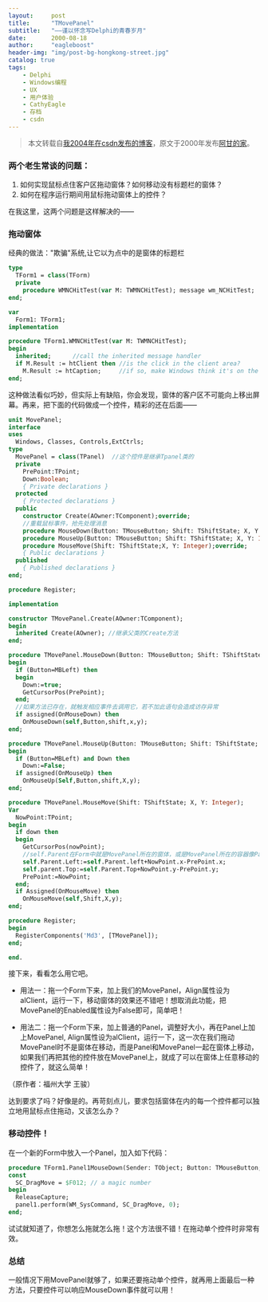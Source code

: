 ```yaml
---
layout:     post
title:      "TMovePanel"
subtitle:   "——谨以怀念写Delphi的青春岁月"
date:       2000-08-18
author:     "eagleboost"
header-img: "img/post-bg-hongkong-street.jpg"
catalog: true
tags:
    - Delphi
    - Windows编程
    - UX
    - 用户体验
    - CathyEagle
    - 存档
    - csdn
---
```


> 本文转载自[我2004年在csdn发布的博客](https://blog.csdn.net/CathyEagle/article/details/106228)，原文于2000年发布[阿甘的家](http://eagleboost.myrice.com/)。

### 两个老生常谈的问题：

1. 如何实现鼠标点住客户区拖动窗体？如何移动没有标题栏的窗体？
2. 如何在程序运行期间用鼠标拖动窗体上的控件？
  
在我这里，这两个问题是这样解决的——

### 拖动窗体

经典的做法："欺骗"系统,让它以为点中的是窗体的标题栏

```pascal
type
  TForm1 = class(TForm)
  private
    procedure WMNCHitTest(var M: TWMNCHitTest); message wm_NCHitTest; 
end; 

var
  Form1: TForm1; 
implementation 

procedure TForm1.WMNCHitTest(var M: TWMNCHitTest); 
begin
  inherited;      //call the inherited message handler
  if M.Result := htClient then //is the click in the client area?
    M.Result := htCaption;     //if so, make Windows think it's on the caption bar.
end;
```

这种做法看似巧妙，但实际上有缺陷，你会发现，窗体的客户区不可能向上移出屏幕。再来，把下面的代码做成一个控件，精彩的还在后面——

```pascal
unit MovePanel;
interface
uses
  Windows, Classes, Controls,ExtCtrls;
type
  MovePanel = class(TPanel)  //这个控件是继承Tpanel类的
  private
    PrePoint:TPoint;
    Down:Boolean;
    { Private declarations }
  protected
    { Protected declarations }
  public
    constructor Create(AOwner:TComponent);override;   
    //重载鼠标事件，抢先处理消息
    procedure MouseDown(Button: TMouseButton; Shift: TShiftState; X, Y: Integer);override;
    procedure MouseUp(Button: TMouseButton; Shift: TShiftState; X, Y: Integer);override;
    procedure MouseMove(Shift: TShiftState;X, Y: Integer);override;
    { Public declarations }
  published
    { Published declarations }
end;

procedure Register;

implementation

constructor TMovePanel.Create(AOwner:TComponent);
begin
  inherited Create(AOwner); //继承父类的Create方法
end;

procedure TMovePanel.MouseDown(Button: TMouseButton; Shift: TShiftState; X, Y: Integer);
begin
  if (Button=MBLeft) then 
  begin
    Down:=true;
    GetCursorPos(PrePoint);
  end; 
  //如果方法已存在，就触发相应事件去调用它，若不加此语句会造成访存异常
  if assigned(OnMouseDown) then
    OnMouseDown(self,Button,shift,x,y);
end;

procedure TMovePanel.MouseUp(Button: TMouseButton; Shift: TShiftState; X, Y: Integer);
begin
  if (Button=MBLeft) and Down then
    Down:=False;
  if assigned(OnMouseUp) then
    OnMouseUp(Self,Button,shift,X,y);
end;

procedure TMovePanel.MouseMove(Shift: TShiftState; X, Y: Integer);
Var
  NowPoint:TPoint;
begin
  if down then 
  begin
    GetCursorPos(nowPoint);
    //self.Parent在Form中就是MovePanel所在的窗体，或是MovePanel所在的容器像Panel
    self.Parent.Left:=self.Parent.left+NowPoint.x-PrePoint.x;
    self.parent.Top:=self.Parent.Top+NowPoint.y-PrePoint.y;
    PrePoint:=NowPoint;
  end;
  if Assigned(OnMouseMove) then
    OnMouseMove(self,Shift,X,y);
end;

procedure Register;
begin
  RegisterComponents('Md3', [TMovePanel]);
end;

end.
```

接下来，看看怎么用它吧。
+ 用法一：拖一个Form下来，加上我们的MovePanel，Align属性设为alClient，运行一下，移动窗体的效果还不错吧！想取消此功能，把MovePanel的Enabled属性设为False即可，简单吧！ 
  
+ 用法二：拖一个Form下来，加上普通的Panel，调整好大小，再在Panel上加上MovePanel, Align属性设为alClient，运行一下，这一次在我们拖动MovePanel时不是窗体在移动，而是Panel和MovePanel一起在窗体上移动，如果我们再把其他的控件放在MovePanel上，就成了可以在窗体上任意移动的控件了，就这么简单！ 

（原作者：福州大学 王骏）

 达到要求了吗？好像是的。再苛刻点儿，要求包括窗体在内的每一个控件都可以独立地用鼠标点住拖动，又该怎么办？

### 移动控件！

在一个新的Form中放入一个Panel，加入如下代码：

```pascal
procedure TForm1.Panel1MouseDown(Sender: TObject; Button: TMouseButton; Shift: TShiftState; X, Y: Integer);
const 
  SC_DragMove = $F012; // a magic number 
begin 
  ReleaseCapture; 
  panel1.perform(WM_SysCommand, SC_DragMove, 0);
end; 
```

试试就知道了，你想怎么拖就怎么拖！这个方法很不错！在拖动单个控件时非常有效。

### 总结

一般情况下用MovePanel就够了，如果还要拖动单个控件，就再用上面最后一种方法，只要控件可以响应MouseDown事件就可以用！ 
